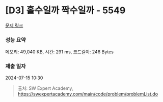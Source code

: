 # [D3] 홀수일까 짝수일까 - 5549 

[문제 링크](https://swexpertacademy.com/main/code/problem/problemDetail.do?contestProbId=AWWxpEDaAVoDFAW4) 

### 성능 요약

메모리: 49,040 KB, 시간: 291 ms, 코드길이: 246 Bytes

### 제출 일자

2024-07-15 10:30



> 출처: SW Expert Academy, https://swexpertacademy.com/main/code/problem/problemList.do